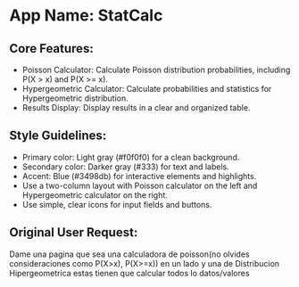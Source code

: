 # **App Name**: StatCalc

## Core Features:

- Poisson Calculator: Calculate Poisson distribution probabilities, including P(X > x) and P(X >= x).
- Hypergeometric Calculator: Calculate probabilities and statistics for Hypergeometric distribution.
- Results Display: Display results in a clear and organized table.

## Style Guidelines:

- Primary color: Light gray (#f0f0f0) for a clean background.
- Secondary color: Darker gray (#333) for text and labels.
- Accent: Blue (#3498db) for interactive elements and highlights.
- Use a two-column layout with Poisson calculator on the left and Hypergeometric calculator on the right.
- Use simple, clear icons for input fields and buttons.

## Original User Request:
Dame una pagina que sea una calculadora de poisson(no olvides consideraciones como P(X>x), P(X>=x)) en un lado y una de Distribucion Hipergeometrica estas tienen que calcular todos lo datos/valores
  